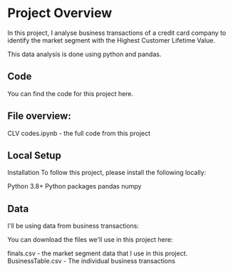 
# Project Overview
In this project, I analyse business transactions of a credit card company to identify the market segment with the Highest Customer Lifetime Value.

This data analysis is done using python and pandas. 

## Code
You can find the code for this project here.

## File overview:

CLV codes.ipynb - the full code from this project
## Local Setup
Installation
To follow this project, please install the following locally:

Python 3.8+
Python packages
pandas
numpy

## Data
I'll be using data from business transactions:

You can download the files we'll use in this project here:

finals.csv - the market segment data that I use in this project.
BusinessTable.csv - The individual business transactions
